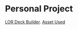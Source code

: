 # Personal Project

[LOR Deck Builder](https://chungwwei.github.io/DeckBuilder/).
[Asset Used](https://developer.riotgames.com/docs/lor#data-dragon)